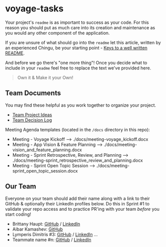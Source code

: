 # voyage-tasks

Your project's `readme` is as important to success as your code. For 
this reason you should put as much care into its creation and maintenance
as you would any other component of the application.

If you are unsure of what should go into the `readme` let this article,
written by an experienced Chingu, be your starting point - 
[Keys to a well written README](https://tinyurl.com/yk3wubft).

And before we go there's "one more thing"! Once you decide what to include
in your `readme` feel free to replace the text we've provided here.

> Own it & Make it your Own!

## Team Documents

You may find these helpful as you work together to organize your project.

- [Team Project Ideas](./docs/team_project_ideas.md)
- [Team Decision Log](./docs/team_decision_log.md)

Meeting Agenda templates (located in the `/docs` directory in this repo):

- Meeting - Voyage Kickoff --> ./docs/meeting-voyage_kickoff.docx
- Meeting - App Vision & Feature Planning --> ./docs/meeting-vision_and_feature_planning.docx
- Meeting - Sprint Retrospective, Review, and Planning --> ./docs/meeting-sprint_retrospective_review_and_planning.docx
- Meeting - Sprint Open Topic Session --> ./docs/meeting-sprint_open_topic_session.docx

## Our Team

Everyone on your team should add their name along with a link to their GitHub
& optionally their LinkedIn profiles below. Do this in Sprint #1 to validate
your repo access and to practice PR'ing with your team *before* you start
coding!

- Brittany Haupt: [GitHub](https://github.com/Haupt04) / [LinkedIn](https://www.linkedin.com/in/brittany-haupt-4a38621b2/)
- Aibar Kamashev: [GitHub](https://github.com/Aibar-S/)
- Lymperis Dimitris #3: [GitHub](https://github.com/JimLimpe) / [LinkedIn](https://www.linkedin.com/in/dimitris-lymperis-web-developer/)
   ...
- Teammate name #n: [GitHub](https://github.com/ghaccountname) / [LinkedIn](https://linkedin.com/in/liaccountname)
